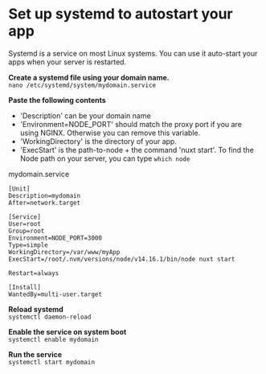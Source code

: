 # Set up systemd to autostart your app

Systemd is a service on most Linux systems. You can use it auto-start your apps when your server is restarted.

**Create a systemd file using your domain name.**  
`nano /etc/systemd/system/mydomain.service`

**Paste the following contents**  
- 'Description' can be your domain name  
- 'Environment=NODE_PORT' should match the proxy port if you are using NGINX. Otherwise you can remove this variable.  
- 'WorkingDirectory' is the directory of your app.
- 'ExecStart' is the path-to-node + the command 'nuxt start'. To find the Node path on your server, you can type `which node`

mydomain.service
```
[Unit]
Description=mydomain
After=network.target

[Service]
User=root
Group=root
Environment=NODE_PORT=3000
Type=simple
WorkingDirectory=/var/www/myApp
ExecStart=/root/.nvm/versions/node/v14.16.1/bin/node nuxt start

Restart=always

[Install]
WantedBy=multi-user.target
```

**Reload systemd**  
`systemctl daemon-reload`  

**Enable the service on system boot**  
`systemctl enable mydomain`  

**Run the service**  
`systemctl start mydomain`  
